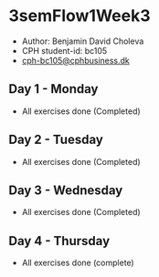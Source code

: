 # 3semFlow1Week3
- Author: Benjamin David Choleva
- CPH student-id: bc105
- cph-bc105@cphbusiness.dk





## Day 1  - Monday

* All exercises done (Completed)


## Day 2 - Tuesday 
* All exercises done (Completed)


## Day 3 - Wednesday
* All exercises done (Completed)

## Day 4 - Thursday

* All exercises done (complete)